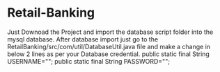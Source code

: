 # Retail-Banking
Just Downoad the Project and import the database script folder into the mysql database.
After database import just go to the RetailBanking/src/com/util/DatabaseUtil.java file and make a change in below 2 lines as per your Database credential.
public static final String USERNAME="";
public static final String PASSWORD="";
